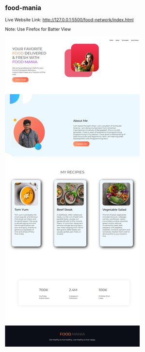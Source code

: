 ## food-mania
Live Website Link: http://127.0.0.1:5500/food-network/index.html

Note: Use Firefox for Batter View

![Test Image 4](https://github.com/Saidul-M-Khan/food-mania/blob/main/Screenshot_2021-07-06%20Food%20Mania(1).jpg)
